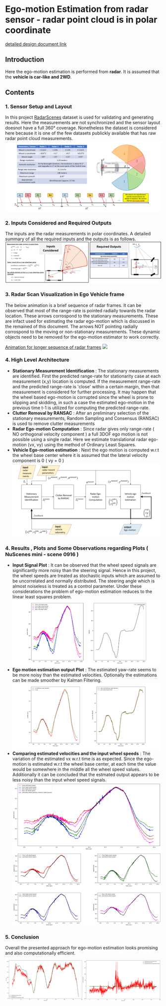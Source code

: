 # Ego-motion Estimation from radar sensor - radar point cloud is in polar coordinate
[detailed design document link](https://github.com/UditBhaskar19/EGO_MOTION_ESTIMATION/blob/main/2_egomotion_radar_polar/1_radar_ego_motion_polar.pdf)


## Introduction
Here the ego-motion estimation is performed from **radar**. It is assumed that the **vehicle is car-like and 2WD**.


## Contents

### 1. Sensor Setup and Layout
In this project [RadarScenes](https://radar-scenes.com/) dataset is used for validating and generating results. Here the measurements are not synchronized and the sensor layout doesnot have a full 360&deg; coverage. Nonetheless the dataset is considered here because it is one of the few datasets publickly available that has raw radar point cloud measurements.
![](https://github.com/UditBhaskar19/EGO_MOTION_ESTIMATION/blob/main/2_egomotion_radar_polar/readme_artifacts/0_sensor_setups.PNG)


### 2. Inputs Considered and Required Outputs
The inputs are the radar measurements in polar coordinates. A detailed summary of all the required inputs and the outputs is as follows.
![](https://github.com/UditBhaskar19/EGO_MOTION_ESTIMATION/blob/main/2_egomotion_radar_polar/readme_artifacts/1_inputs_outputs.PNG)


### 3. Radar Scan Visualization in Ego Vehicle frame
The below animation is a brief sequence of radar frames. It can be observed that most of the range-rate is pointed radially towards the radar location. These arrows corrospond to the stationary measurements. These are infact used for estimating the radar ego-motion which is discussed in the remained of this document. The arrows NOT pointing radially corrospond to the moving or non-stationary measurements. These dynamic objects need to be removed for the ego-motion estimator to work correctly.

[Animation for longer sequence of radar frames](https://github.com/UditBhaskar19/EGO_MOTION_ESTIMATION/blob/main/2_egomotion_radar_polar/readme_artifacts/radar_range_rate.gif)
![](https://github.com/UditBhaskar19/EGO_MOTION_ESTIMATION/blob/main/2_egomotion_radar_polar/readme_artifacts/radar_range_rate4.gif)


### 4. High Level Architecture
   - **Stationary Measurement Identification** : The stationary measurements are identified. First the predicted range-rate for stationarity case at each measurement (x,y) location is computed. If the measurement range-rate and the predicted range-rate is 'close' within a certain margin, then that measurement is considered for further processing. It may happen that the wheel based ego-motion is corrupted since the wheel is prone to slipping and skidding, in such a case the estimated ego-motion in the previous time t-1 is utilized for computing the predicted range-rate.
   - **Clutter Removal by RANSAC** : After an preliminary selection of the stationary measurements, Random Sampling and Consensus (RANSAC) is used to remove clutter measurements 
   - **Radar Ego-motion Computation** : Since radar gives only range-rate ( NO orthogonal velocity component ) a full 3DOF ego motion is not possible using a single radar. Here we estimate translational radar ego-motion (vx, vy) using the method of Ordinary Least Squares.
   - **Vehicle Ego-motion estimation** : Next the ego motion is computed w.r.t the wheel base center where it is assumed that the lateral velocity component is 0 ( vy = 0 )<br>
![](https://github.com/UditBhaskar19/EGO_MOTION_ESTIMATION/blob/main/2_egomotion_radar_polar/readme_artifacts/1_architecture1.PNG)


### 4. Results , Plots and Some Observations regarding Plots ( NuScenes mini - scene 0916 )
   - **Input Signal Plot** : It can be observed that the wheel speed signals are significantly more noisy than the steering signal. Hence in this project, the wheel speeds are treated as stochastic inputs which are assumed to be uncorrelated and normally distributed. The steering angle which is almost noiseless is treated as a control parameter. Under these considerations the problem of ego-motion estimation reduces to the linear least squares problem.
![](https://github.com/UditBhaskar19/EGO_MOTION_ESTIMATION/blob/main/1_egomotion_wheel_speed/readme_artifacts/3_input_signals.PNG)
   - **Ego motion estimation output Plot** : The estimated yaw-rate seems to be more noisy than the estimated velocities. Optionally the estimations can be made smoother by Kalman Filtering.
![](https://github.com/UditBhaskar19/EGO_MOTION_ESTIMATION/blob/main/1_egomotion_wheel_speed/readme_artifacts/4_estimated_outputs.PNG)
   - **Comparing estimated velocities and the input wheel speeds** : The variation of the estimated vx w.r.t time is as expected. Since the ego-motion is estimated w.r.t the wheel base center, at each time the value would be somewhere in the middle all the wheel speed values. Additionally it can be concluded that the estmated output appears to be less noisy than the input wheel speed signals.
![](https://github.com/UditBhaskar19/EGO_MOTION_ESTIMATION/blob/main/1_egomotion_wheel_speed/readme_artifacts/5_velocity_comparisons.PNG) 
### 5. Conclusion
Overall the presented approach for ego-motion estimation looks promising and also computationally efficient.


![](https://github.com/UditBhaskar19/EGO_MOTION_ESTIMATION/blob/main/2_egomotion_radar_polar/readme_artifacts/plot4.PNG)
